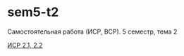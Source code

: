 # sem5-t2
Самостоятельная работа (ИСР, ВСР). 5 семестр, тема 2

[ИСР 2.1, 2.2](https://repl.it/@ulyaakwatore/Siem-5-Tiema-2-ISR-21-22)
